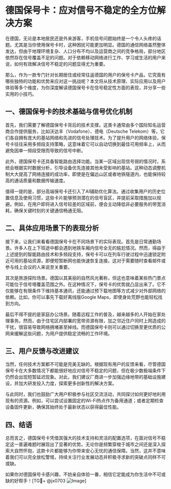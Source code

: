 # 德国保号卡：应对信号不稳定的全方位解决方案

在德国，无论是本地居民还是外来游客，手机信号问题始终是一个令人头疼的话题。尤其是当你使用保号卡时，这种困扰可能更加明显。德国的通信网络虽然整体发达，但由于地理环境复杂、人口分布不均以及运营商之间的竞争格局，部分地区依然存在信号覆盖不足的问题。对于依赖移动网络进行工作、学习或生活的用户来说，如何有效解决信号不稳定的问题显得尤为重要。

那么，作为一款专门针对长期居住或经常往返德国的用户的保号卡产品，它究竟有哪些独特的功能和优势来应对这一挑战呢？本文将从技术原理、实际应用以及用户体验等多个维度，为你深度解读德国保号卡在信号稳定性方面的表现，并分享一些实用的小技巧。

## 一、德国保号卡的技术基础与信号优化机制

首先，我们需要了解德国保号卡背后的技术支撑。这类卡通常由多个国际知名运营商合作提供服务，比如沃达丰（Vodafone）、德电（Deutsche Telekom）等，它们各自拥有庞大的基站网络和先进的信号处理技术。为了提升用户的网络体验，保号卡往往采用多频段支持策略，这意味着它可以自动切换到最佳可用频率上，从而避免因单一频段受限而导致的信号中断。

此外，德国保号卡还具备智能路由选择功能。当某一区域出现信号弱的情况时，系统会根据实时数据分析，引导设备优先连接其他未受影响的基站。这种动态调整机制大大提高了网络连接的成功率，即使是在偏远山区或者地铁隧道内，也能保持较高的通话质量和数据传输速度。

值得一提的是，部分高端保号卡还引入了AI辅助优化算法。通过收集用户的历史位置信息及使用习惯，这些卡片能够预测潜在的信号盲区，并提前采取措施加以规避。例如，在用户即将进入信号较差的区域前，便会主动降低非必要服务的带宽消耗，确保关键时刻的关键通信畅通无阻。

## 二、具体应用场景下的表现分析

接下来，让我们来看看德国保号卡在不同场景下的实际表现。首先是日常通勤场景。许多人在上下班途中都会遇到地铁车厢内信号全无的尴尬情况。然而，得益于上述提到的智能路由技术和多频段支持，保号卡可以在列车行驶过程中迅速锁定附近可用的基站资源，即便短暂断网也能快速恢复连接。这对于需要随时查看邮件或参与线上会议的人来说至关重要。

其次是旅游探险场景。德国以其美丽的自然风光著称，但这也意味着某些热门景点可能位于信号塔覆盖范围之外。在这种情况下，保号卡的优势就凸显出来了。它不仅能够在有限条件下维持基本通讯，还能通过预下载地图等方式减少对外部网络的依赖。比如，你可以事先下载好离线版Google Maps，即使身处荒野也能轻松找到方向。

最后不得不提的是家庭办公场景。随着远程工作的普及，越来越多的人开始在家处理事务。然而，由于住宅区内部署的宽带资源有限，加之邻近住户同时上网造成的干扰，很容易导致网络拥堵甚至掉线。而德国保号卡则可以通过切换至更优质的公网来缓解这些问题，为用户提供稳定流畅的工作环境。

## 三、用户反馈与改进建议

当然，任何技术方案都不可能是完美无缺的。根据现有用户的反馈来看，尽管德国保号卡在大多数情况下都能很好地应对信号不稳定的问题，但在极少数极端条件下仍然会出现短暂延迟现象。对此，我们建议厂商进一步加强边缘地带的基础设施建设，并加大研发投入力度，探索更多创新性的解决方案。

与此同时，我们也鼓励广大用户积极参与社区交流活动，共同探讨如何更好地利用现有的资源。例如，可以尝试设置固定的Wi-Fi热点作为备用通道；或者定期检查设备固件更新，确保其始终处于最新状态以获得最佳性能。

## 四、结语

总而言之，德国保号卡凭借其强大的技术支持和灵活的配置选项，在面对信号不稳定这一普遍难题时展现出了显著的优势。无论你是频繁穿梭于城市之间还是深入探索大自然怀抱，这款卡片都能够为你带来安心无忧的通信保障。当然，这并不意味着我们可以完全放松警惕，持续关注行业发展动态并积极寻求新的突破点同样不可或缺。

如果你对德国保号卡感兴趣，不妨亲自体验一番，相信它定能成为你生活中不可或缺的好帮手！[TG💪+ @jx0703 ![Image](https://github.com/user-attachments/assets/dbca1d08-cadb-493c-b0ec-ad6f7a83f270)]